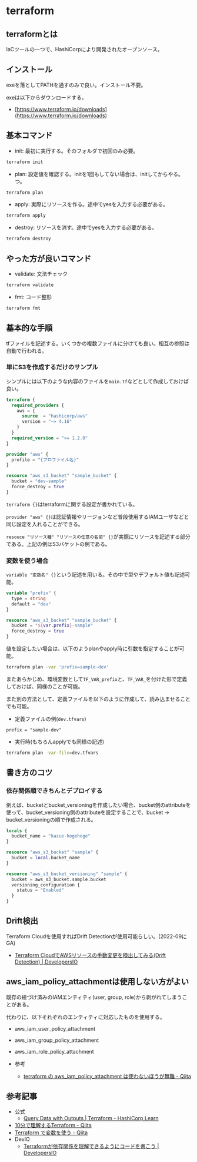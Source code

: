 # terraform

## terraformとは

IaCツールの一つで、HashiCorpにより開発されたオープンソース。

## インストール

exeを落としてPATHを通すのみで良い。インストール不要。

exeは以下からダウンロードする。

- [https://www.terraform.io/downloads](https://www.terraform.io/downloads)

## 基本コマンド

- init: 最初に実行する。そのフォルダで初回のみ必要。


```sh
terraform init
```

- plan: 設定値を確認する。initを1回もしてない場合は、initしてからやる。つ。


```sh
terraform plan
```


- apply: 実際にリソースを作る。途中でyesを入力する必要がある。


```sh
terraform apply
```


- destroy: リソースを消す。途中でyesを入力する必要がある。


```sh
terraform destroy
```

## やった方が良いコマンド

- validate: 文法チェック

```sh
terraform validate
```

- fmt: コード整形

```sh
terraform fmt
```


## 基本的な手順

tfファイルを記述する。いくつかの複数ファイルに分けても良い。相互の参照は自動で行われる。

### 単にS3を作成するだけのサンプル

シンプルには以下のような内容のファイルを`main.tf`などとして作成しておけば良い。


```tf
terraform {
  required_providers {
    aws = {
      source  = "hashicorp/aws"
      version = "~> 4.16"
    }
  }
  required_version = ">= 1.2.0"
}

provider "aws" {
  profile = "{プロファイル名}"
}

resource "aws_s3_bucket" "sample_bucket" {
  bucket = "dev-sample"
  force_destroy = true
}
```


`terraform {}`はterraformに関する設定が書かれている。

`provider "aws" {}`は認証情報やリージョンなど普段使用するIAMユーザなどと同じ設定を入れることができる。

`resouce "リソース種" "リソースの任意の名前" {}`が実際にリソースを記述する部分である。上記の例はS3バケットの例である。

### 変数を使う場合

`variable "変数名" {}`という記述を用いる。その中で型やデフォルト値も記述可能。


```tf
variable "prefix" {
  type = string
  default = "dev"
}

resource "aws_s3_bucket" "sample_bucket" {
  bucket = "${var.prefix}-sample"
  force_destroy = true
}
```


値を設定したい場合は、以下のようplanやapply時に引数を指定することが可能。


```sh
terraform plan -var 'prefix=sample-dev'
```


またあらかじめ、環境変数として`TF_VAR_prefix`と、`TF_VAR_`を付けた形で定義しておけば、同様のことが可能。


また別の方法として、定義ファイルを以下のように作成して、読み込ませることでも可能。

- 定義ファイルの例(`dev.tfvars`)

```
prefix = "sample-dev"
```

- 実行時(もちろんapplyでも同様の記述)

```sh
terraform plan -var-file=dev.tfvars
```

## 書き方のコツ

### 依存関係順できちんとデプロイする

例えば、bucketとbucket_versioningを作成したい場合、bucket側のattributeを使って、bucket_versioning側のattributeを設定することで、bucket -> bucket_versioningの順で作成される。

```tf
locals {
  bucket_name = "kazue-hogehoge"
}

resource "aws_s3_bucket" "sample" {
  bucket = local.bucket_name
}

resource "aws_s3_bucket_versioning" "sample" {
  bucket = aws_s3_bucket.sample.bucket
  versioning_configuration {
    status = "Enabled"
  }
}
```

## Drift検出

Terraform Cloudを使用すればDrift Detectionが使用可能らしい。(2022-09にGA)

- [Terraform CloudでAWSリソースの手動変更を検出してみる(Drift Detection) | DevelopersIO](https://dev.classmethod.jp/articles/terraform-cloud-drift-detection/)

## aws_iam_policy_attachmentは使用しない方がよい

既存の紐づけ済みのIAMエンティティ(user, group, role)から剥がれてしまうことがある。

代わりに、以下それぞれのエンティティに対応したものを使用する。

- aws_iam_user_policy_attachment 
- aws_iam_group_policy_attachment
- aws_iam_role_policy_attachment

- 参考
  - [terraform の aws_iam_policy_attachment は使わないほうが無難 - Qiita](https://qiita.com/bilzard/items/8b54c40351e2ff39afa0)

## 参考記事

- 公式
  - [Query Data with Outputs | Terraform - HashiCorp Learn](https://learn.hashicorp.com/tutorials/terraform/aws-outputs?in=terraform/aws-get-started)
- [10分で理解するTerraform - Qiita](https://qiita.com/Chanmoro/items/55bf0da3aaf37dc26f73)
- [Terraform で変数を使う - Qiita](https://qiita.com/ringo/items/3af1735cd833fb80da75)
- DevIO
  - [Terraformが依存関係を理解できるようにコードを書こう | DevelopersIO](https://dev.classmethod.jp/articles/dependency-in-terraform/)
